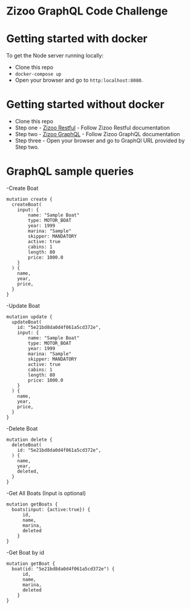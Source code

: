 # Zizoo GraphQL Code Challenge

# Getting started with docker

To get the Node server running locally:

- Clone this repo
- `docker-compose up`
- Open your browser and go to `http:localhost:8080`.

# Getting started without docker
- Clone this repo
- Step one - [Zizoo Restful](https://github.com/raminrezazadeh/zizoo-restful/tree/master/restful) - Follow Zizoo Restful documentation
- Step two - [Zizoo GraphQL](https://github.com/raminrezazadeh/zizoo-restful/tree/master/graphql) - Follow Zizoo GraphQL documentation
- Step three - Open your browser and go to GraphQl URL provided by Step two.


# GraphQL sample queries
-Create Boat
```
mutation create {
  createBoat(
    input: {
        name: "Sample Boat"
        type: MOTOR_BOAT
        year: 1999
        marina: "Sample"
        skipper: MANDATORY
        active: true
        cabins: 1
        length: 80
        price: 1000.0
    }
  ) {
    name,
    year,
    price,
  }
}
```

-Update Boat
```
mutation update {
  updateBoat(
    id: "5e21bd8da0d4f061a5cd372e",
    input: {
        name: "Sample Boat"
        type: MOTOR_BOAT
        year: 1999
        marina: "Sample"
        skipper: MANDATORY
        active: true
        cabins: 1
        length: 80
        price: 1000.0
    }
  ) {
    name,
    year,
    price,
  }
}
```

-Delete Boat
```
mutation delete {
  deleteBoat(
    id: "5e21bd8da0d4f061a5cd372e",
  ) {
    name,
    year,
    deleted,
  }
}
```

-Get All Boats (Input is optional)
```
mutation getBoats {
  boats(input: {active:true}) {
      id,
      name,
      marina,
      deleted
    }
}
```

-Get Boat by id
```
mutation getBoat {
  boat(id: "5e21bd8da0d4f061a5cd372e") {
      id,
      name,
      marina,
      deleted
    }
}
```
